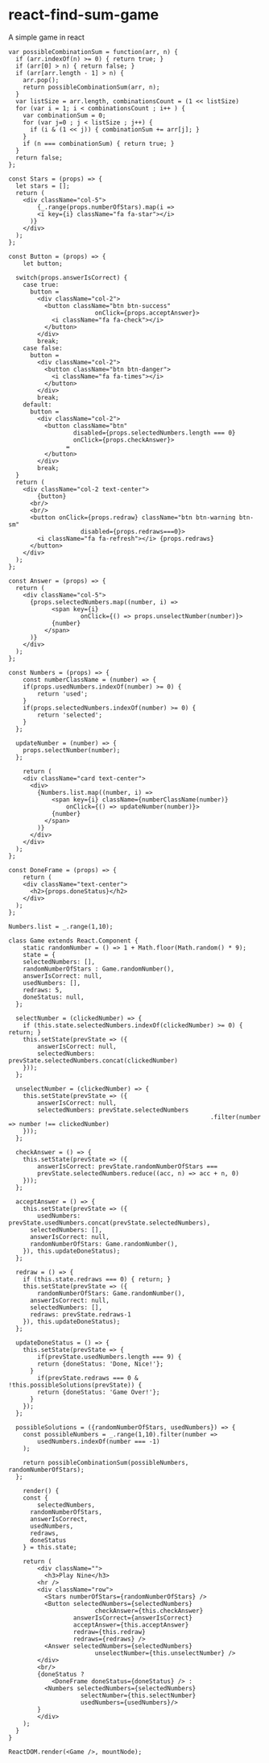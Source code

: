 # react-find-sum-game
A simple game in react

    var possibleCombinationSum = function(arr, n) {
      if (arr.indexOf(n) >= 0) { return true; }
      if (arr[0] > n) { return false; }
      if (arr[arr.length - 1] > n) {
        arr.pop();
        return possibleCombinationSum(arr, n);
      }
      var listSize = arr.length, combinationsCount = (1 << listSize)
      for (var i = 1; i < combinationsCount ; i++ ) {
        var combinationSum = 0;
        for (var j=0 ; j < listSize ; j++) {
          if (i & (1 << j)) { combinationSum += arr[j]; }
        }
        if (n === combinationSum) { return true; }
      }
      return false;
    };

    const Stars = (props) => {  
      let stars = [];  
      return (
        <div className="col-5">
            {_.range(props.numberOfStars).map(i =>
            <i key={i} className="fa fa-star"></i>
          )}
        </div>
      );
    };

    const Button = (props) => {
        let button;

      switch(props.answerIsCorrect) {
        case true:
          button = 
            <div className="col-2">
              <button className="btn btn-success"
                            onClick={props.acceptAnswer}>
                <i className="fa fa-check"></i>
              </button>
            </div>
            break;
        case false:
          button = 
            <div className="col-2">
              <button className="btn btn-danger">
                <i className="fa fa-times"></i>
              </button>
            </div>
            break;
        default:
          button = 
            <div className="col-2">
              <button className="btn"
                      disabled={props.selectedNumbers.length === 0}
                      onClick={props.checkAnswer}>
                    =
              </button>
            </div>
            break;
      }
      return (
        <div className="col-2 text-center">
            {button}
          <br/>
          <br/>
          <button onClick={props.redraw} className="btn btn-warning btn-sm"
                        disabled={props.redraws===0}>
            <i className="fa fa-refresh"></i> {props.redraws}
          </button>
        </div>
      );
    };

    const Answer = (props) => {
      return (
        <div className="col-5">
          {props.selectedNumbers.map((number, i) => 
                <span key={i}
                        onClick={() => props.unselectNumber(number)}>
                {number}
              </span>
          )}
        </div>
      );
    };

    const Numbers = (props) => {
        const numberClassName = (number) => {
        if(props.usedNumbers.indexOf(number) >= 0) {
            return 'used';
        }
        if(props.selectedNumbers.indexOf(number) >= 0) {
            return 'selected';
        }
      };

      updateNumber = (number) => {
        props.selectNumber(number);
      };

        return (
        <div className="card text-center">
          <div>
            {Numbers.list.map((number, i) => 
                <span key={i} className={numberClassName(number)} 
                    onClick={() => updateNumber(number)}>
                {number}
              </span>
            )}
          </div>
        </div>
      );
    };

    const DoneFrame = (props) => {
        return (
        <div className="text-center">
          <h2>{props.doneStatus}</h2>
        </div>
      );
    };

    Numbers.list = _.range(1,10);

    class Game extends React.Component {
        static randomNumber = () => 1 + Math.floor(Math.random() * 9);
        state = {
        selectedNumbers: [],
        randomNumberOfStars : Game.randomNumber(),
        answerIsCorrect: null,
        usedNumbers: [],
        redraws: 5,
        doneStatus: null,
      };

      selectNumber = (clickedNumber) => {
        if (this.state.selectedNumbers.indexOf(clickedNumber) >= 0) { return; }
        this.setState(prevState => ({
            answerIsCorrect: null,
            selectedNumbers: prevState.selectedNumbers.concat(clickedNumber)
        }));
      };

      unselectNumber = (clickedNumber) => {
        this.setState(prevState => ({
            answerIsCorrect: null,
            selectedNumbers: prevState.selectedNumbers
                                                            .filter(number => number !== clickedNumber)
        }));
      };

      checkAnswer = () => {
        this.setState(prevState => ({
            answerIsCorrect: prevState.randomNumberOfStars === 
            prevState.selectedNumbers.reduce((acc, n) => acc + n, 0)
        }));
      };

      acceptAnswer = () => {
        this.setState(prevState => ({
            usedNumbers: prevState.usedNumbers.concat(prevState.selectedNumbers),
          selectedNumbers: [],
          answerIsCorrect: null,
          randomNumberOfStars: Game.randomNumber(),
        }), this.updateDoneStatus);
      };

      redraw = () => {
        if (this.state.redraws === 0) { return; }
        this.setState(prevState => ({
            randomNumberOfStars: Game.randomNumber(),
          answerIsCorrect: null,
          selectedNumbers: [],
          redraws: prevState.redraws-1
        }), this.updateDoneStatus);
      };

      updateDoneStatus = () => {
        this.setState(prevState => {
            if(prevState.usedNumbers.length === 9) {
            return {doneStatus: 'Done, Nice!'};
          }
            if(prevState.redraws === 0 & !this.possibleSolutions(prevState)) {
            return {doneStatus: 'Game Over!'};
          }
        });
      };

      possibleSolutions = ({randomNumberOfStars, usedNumbers}) => {
        const possibleNumbers = _.range(1,10).filter(number => 
            usedNumbers.indexOf(number === -1)
        );

        return possibleCombinationSum(possibleNumbers, randomNumberOfStars);
      };

        render() {
        const {
            selectedNumbers, 
          randomNumberOfStars, 
          answerIsCorrect, 
          usedNumbers,
          redraws,
          doneStatus
        } = this.state;

        return (
            <div className="">
              <h3>Play Nine</h3>
            <hr />
            <div className="row">
              <Stars numberOfStars={randomNumberOfStars} />
              <Button selectedNumbers={selectedNumbers}
                            checkAnswer={this.checkAnswer}
                      answerIsCorrect={answerIsCorrect}
                      acceptAnswer={this.acceptAnswer}
                      redraw={this.redraw}
                      redraws={redraws} />
              <Answer selectedNumbers={selectedNumbers}
                            unselectNumber={this.unselectNumber} />
            </div>
            <br/>
            {doneStatus ?
                <DoneFrame doneStatus={doneStatus} /> :
              <Numbers selectedNumbers={selectedNumbers}
                        selectNumber={this.selectNumber}
                        usedNumbers={usedNumbers}/>
            }
            </div>
        );
      }
    }

    ReactDOM.render(<Game />, mountNode);
